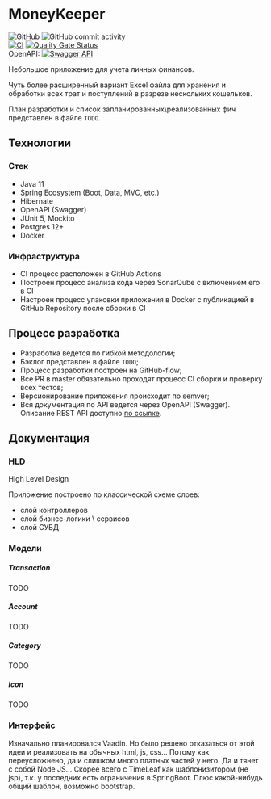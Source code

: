 # MoneyKeeper

![GitHub](https://img.shields.io/github/license/alnat/MoneyKeeper)
![GitHub commit activity](https://img.shields.io/github/commit-activity/w/alnat/MoneyKeeper) \
[![CI](https://github.com/AlNat/MoneyKeeper/workflows/CI/badge.svg)](https://github.com/AlNat/MoneyKeeper/actions)
[![Quality Gate Status](https://sonarcloud.io/api/project_badges/measure?project=MoneyKeeper&metric=alert_status)](https://sonarcloud.io/dashboard?id=MoneyKeeper) \
OpenAPI: [![Swagger API](http://validator.swagger.io/validator?url=https://raw.githubusercontent.com/AlNat/MoneyKeeper/master/docs/swagger.json)](https://alnat.github.io/MoneyKeeper/)


Небольшое приложение для учета личных финансов.


Чуть более расширенный вариант Excel файла для хранения и обработки всех трат и поступлений в разрезе нескольких кошельков.

План разработки и список запланированных\реализованных фич представлен в файле `TODO`.


## Технологии

### Стек

* Java 11
* Spring Ecosystem (Boot, Data, MVC, etc.)
* Hibernate
* OpenAPI (Swagger)
* JUnit 5, Mockito
* Postgres 12+
* Docker


### Инфраструктура

* CI процесс расположен в GitHub Actions
* Построен процесс анализа кода через SonarQube с включением его в CI
* Настроен процесс упаковки приложения в Docker с публикацией в GitHub Repository после сборки в CI



## Процесс разработка

* Разработка ведется по гибкой методологии;
* Бэклог представлен в файле `TODO`;
* Процесс разработки построен на GitHub-flow;
* Все PR в master обязательно проходят процесс CI сборки и проверку всех тестов;
* Версионирование приложения происходит по semver;
* Вся документация по API ведется через OpenAPI (Swagger). Описание REST API доступно [по ссылке](https://alnat.github.io/MoneyKeeper/).



## Документация

### HLD

High Level Design

Приложение построено по классической схеме слоев: 
* слой контроллеров
* слой бизнес-логики \ сервисов
* слой СУБД



### Модели

##### Transaction

TODO

##### Account

TODO

##### Category

TODO

##### Icon

TODO



### Интерфейс

Изначально планировался Vaadin.
Но было решено отказаться от этой идеи и реализовать на обычных html, js, css... 
Потому как  переусложнено, да и слишком много платных частей у него. Да и тянет с собой Node JS...
Скорее всего с TimeLeaf как шаблонизитором (не jsp), т.к. у последних есть ограничения в SpringBoot.
Плюс какой-нибудь общий шаблон, возможно bootstrap.
